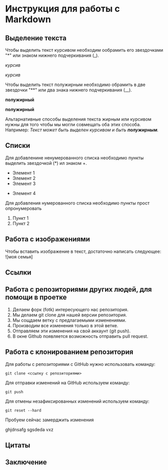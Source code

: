 # Инструкция для работы с Markdown

## Выделение текста

Чтобы выделить текст курсивом необходим ообрамить его звездочками "*" или знаком нижнего подчеркивания (_).

_курсив_

*курсив* 

Чтобы выделить текст полужирным необходимо обрамить в две звездочки "**" или два знака нижнего подчеркивания (__).

__полужирный__

**полужирный**

Альтарнативные способы выделения текста жирным или курсивом нужны для того чтобы мы могли совмещать оба этих способа. Например: _Текст может быть выделен курсивом и быть **полужирным**._ 


## Списки


Для добавленине ненумерованного списка необходимо пункты выделить звездочкой (*) ил знаком +.

* Элемент 1
* Элемент 2
* Элемент 3
+ Элемент 4


Для добавления нумерованного списка необходимо пункты прост опронумеровать

1. Пункт 1
2. Пункт 2


## Работа с изображениями
Чтобы вставить изображение в текст, достаточно написать следующее:
![моя семья]

## Сcылки

## Работа с репозиториями других людей, для помощи в проетке

1. Делаем форк (fotk) интересующего нас репозитория.
2. Мы делаем git clone для нашей версии репозитория.
3. Мы сощдаем ветку с предлагаемыми изменениями.
4. Производим все изменения только в этой ветке.
5. Отправляем эти изменения на свой аккаунт (git push).
6. В окне Github появляется возможность отправить pull request. 

## Работа с клонированием репозитория
Для работы с репозиториями с GitHub нужно использовать команду:
``` 
git clone <ссылку с репозиториями>
```
Для отправки изменений на GitHub используем команду:
```
git push 
```
Для отмены незафиксированных изменений используем команду:
```
git reset --hard
```

Пробуем сейчас замерджить изменения

ghjdnsafg sgsdeda vxz




## Цитаты

## Заключение

